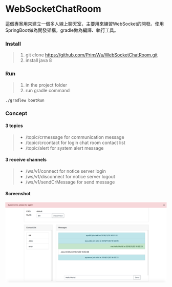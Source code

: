 # WebSocketChatRoom
這個專案用來建立一個多人線上聊天室，主要用來練習WebSocket的開發。使用SpringBoot做為開發架構，gradle做為編譯、執行工具。

### Install
> 1. git clone https://github.com/PrinsWu/WebSocketChatRoom.git
> 2. install java 8

### Run
> 1. in the project folder
> 2. run gradle command
```sh
./gradlew bootRun
```

### Concept
#### 3 topics
> * /topic/crmessage for communication message
> * /topic/crcontact for login chat room contact list
> * /topic/alert for system alert message

#### 3 receive channels
> * /ws/v1/connect for notice server login
> * /ws/v1/disconnect for notice server logout
> * /ws/v1/sendCrMessage for send message

#### Screenshot
![chatroom_09](/screen/chatroom_09.png)

